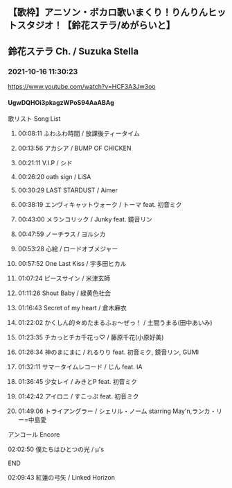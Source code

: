 ## 【歌枠】アニソン・ボカロ歌いまくり！りんりんヒットスタジオ！【鈴花ステラ/めがらいと】
## 鈴花ステラ Ch. / Suzuka Stella
### 2021-10-16 11:30:23
https://www.youtube.com/watch?v=HCF3A3Jw3oo
#### UgwDQHOi3pkagzWPoS94AaABAg
歌リスト  Song List

01. 00:08:11  ふわふわ時間 / 放課後ティータイム

02. 00:13:56  アカシア / BUMP OF CHICKEN

03. 00:21:11  V.I.P / シド

04. 00:26:20  oath sign / LiSA

05. 00:30:29  LAST STARDUST / Aimer

06. 00:38:19  エンヴィキャットウォーク / トーマ feat. 初音ミク

07. 00:43:00  メランコリック / Junky feat. 鏡音リン

08. 00:47:59  ノーチラス / ヨルシカ

09. 00:53:28  心絵 / ロードオブメジャー

10. 00:57:52  One Last Kiss / 宇多田ヒカル

11. 01:07:24  ピースサイン / 米津玄師

12. 01:11:26  Shout Baby / 緑黄色社会

13. 01:16:43  Secret of my heart / 倉木麻衣

14. 01:22:02  かくしん的☆めたまるふぉ〜ぜっ！ / 土間うまる(田中あいみ)

15. 01:23:35  チカっとチカ千花っ♡ / 藤原千花(小原好美)

16. 01:26:34  神のまにまに / れるりり feat. 初音ミク, 鏡音リン, GUMI

17. 01:32:11  サマータイムレコード / じん feat. IA

18. 01:36:45  少女レイ / みきとP feat. 初音ミク

19. 01:42:42  アイロニ / すこっぷ feat. 初音ミク

20. 01:49:06  トライアングラー / シェリル・ノーム starring May'n,ランカ・リー=中島愛



アンコール  Encore

02:02:50  僕たちはひとつの光 / μ's



END

02:09:43  紅蓮の弓矢 / Linked Horizon

